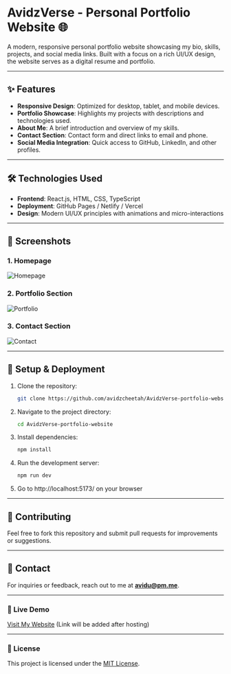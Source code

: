 # AvidzVerse - Personal Portfolio Website 🌐

A modern, responsive personal portfolio website showcasing my bio, skills, projects, and social media links. Built with a focus on a rich UI/UX design, the website serves as a digital resume and portfolio.

---

## ✨ Features
- **Responsive Design**: Optimized for desktop, tablet, and mobile devices.
- **Portfolio Showcase**: Highlights my projects with descriptions and technologies used.
- **About Me**: A brief introduction and overview of my skills.
- **Contact Section**: Contact form and direct links to email and phone.
- **Social Media Integration**: Quick access to GitHub, LinkedIn, and other profiles.

---

## 🛠️ Technologies Used
- **Frontend**: React.js, HTML, CSS, TypeScript
- **Deployment**: GitHub Pages / Netlify / Vercel
- **Design**: Modern UI/UX principles with animations and micro-interactions

---

## 📸 Screenshots

### 1. Homepage
![Homepage](screenshots/homepage.png)

### 2. Portfolio Section
![Portfolio](screenshots/portfolio.png)

### 3. Contact Section
![Contact](screenshots/contact.png)

---

## 🚀 Setup & Deployment
1. Clone the repository:
   ```bash
   git clone https://github.com/avidzcheetah/AvidzVerse-portfolio-website.git
   ```
2. Navigate to the project directory:
   ```bash
   cd AvidzVerse-portfolio-website
   ```
3. Install dependencies:
   ```bash
   npm install
   ```
4. Run the development server:
   ```bash
   npm run dev
   ```
5. Go to http://localhost:5173/ on your browser

---

## 🤝 Contributing
Feel free to fork this repository and submit pull requests for improvements or suggestions.

---

## 📧 Contact
For inquiries or feedback, reach out to me at **avidu@pm.me**.

---

### 🔗 Live Demo
[Visit My Website](#) (Link will be added after hosting)

---

### 📜 License
This project is licensed under the [MIT License](LICENSE).
```
